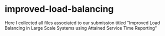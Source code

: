 # improved-load-balancing
Here I collected all files associated to our submission titled "Improved Load Balancing in Large Scale Systems using Attained Service Time Reporting"

